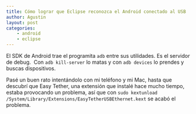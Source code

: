 ```yaml
---
title: Cómo lograr que Eclipse reconozca el Android conectado al USB
author: Agustin
layout: post
categories:
    - android
    - eclipse
---
```


El SDK de Android trae el programita `adb` entre sus utilidades. Es el servidor de debug.  Con `adb kill-server` lo matas y con `adb devices` lo prendes y buscas dispositivos.

Pasé un buen rato intentándolo con mi teléfono y mi Mac, hasta que descubrí que Easy Tether, una extensión que instalé hace mucho tiempo, estaba provocando un problema, así que con `sudo kextunload` `/System/Library/Extensions/EasyTetherUSBEthernet.kext` se acabó el problema.